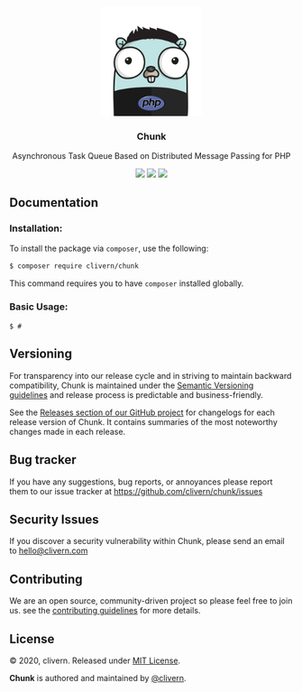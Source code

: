 <p align="center">
    <img alt="chunk Logo" src="https://raw.githubusercontent.com/clivern/chunk/master/assets/img/gopher.png?v=0.0.3" width="180" />
    <h3 align="center">Chunk</h3>
    <p align="center">Asynchronous Task Queue Based on Distributed Message Passing for PHP</p>
    <p align="center">
        <a href="https://travis-ci.com/Clivern/Chunk"><img src="https://travis-ci.com/Clivern/Chunk.svg?branch=master"></a>
        <a href="https://packagist.org/packages/clivern/chunk"><img src="https://img.shields.io/badge/Version-0.0.1-red.svg"></a>
        <a href="https://github.com/Clivern/Chunk/blob/master/LICENSE"><img src="https://img.shields.io/badge/LICENSE-MIT-orange.svg"></a>
    </p>
</p>


## Documentation

### Installation:

To install the package via `composer`, use the following:

```zsh
$ composer require clivern/chunk
```

This command requires you to have `composer` installed globally.

### Basic Usage:

```
$ #
```


## Versioning

For transparency into our release cycle and in striving to maintain backward compatibility, Chunk is maintained under the [Semantic Versioning guidelines](https://semver.org/) and release process is predictable and business-friendly.

See the [Releases section of our GitHub project](https://github.com/clivern/chunk/releases) for changelogs for each release version of Chunk. It contains summaries of the most noteworthy changes made in each release.


## Bug tracker

If you have any suggestions, bug reports, or annoyances please report them to our issue tracker at https://github.com/clivern/chunk/issues


## Security Issues

If you discover a security vulnerability within Chunk, please send an email to [hello@clivern.com](mailto:hello@clivern.com)


## Contributing

We are an open source, community-driven project so please feel free to join us. see the [contributing guidelines](CONTRIBUTING.md) for more details.


## License

© 2020, clivern. Released under [MIT License](https://opensource.org/licenses/mit-license.php).

**Chunk** is authored and maintained by [@clivern](http://github.com/clivern).
